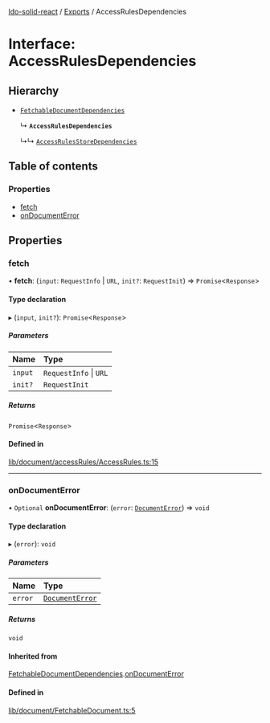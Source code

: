 [ldo-solid-react](../README.md) / [Exports](../modules.md) / AccessRulesDependencies

# Interface: AccessRulesDependencies

## Hierarchy

- [`FetchableDocumentDependencies`](FetchableDocumentDependencies.md)

  ↳ **`AccessRulesDependencies`**

  ↳↳ [`AccessRulesStoreDependencies`](AccessRulesStoreDependencies.md)

## Table of contents

### Properties

- [fetch](AccessRulesDependencies.md#fetch)
- [onDocumentError](AccessRulesDependencies.md#ondocumenterror)

## Properties

### fetch

• **fetch**: (`input`: `RequestInfo` \| `URL`, `init?`: `RequestInit`) => `Promise`<`Response`\>

#### Type declaration

▸ (`input`, `init?`): `Promise`<`Response`\>

##### Parameters

| Name | Type |
| :------ | :------ |
| `input` | `RequestInfo` \| `URL` |
| `init?` | `RequestInit` |

##### Returns

`Promise`<`Response`\>

#### Defined in

[lib/document/accessRules/AccessRules.ts:15](https://github.com/o-development/ldo-solid-react/blob/29a7f21/lib/document/accessRules/AccessRules.ts#L15)

___

### onDocumentError

• `Optional` **onDocumentError**: (`error`: [`DocumentError`](../classes/DocumentError.md)) => `void`

#### Type declaration

▸ (`error`): `void`

##### Parameters

| Name | Type |
| :------ | :------ |
| `error` | [`DocumentError`](../classes/DocumentError.md) |

##### Returns

`void`

#### Inherited from

[FetchableDocumentDependencies](FetchableDocumentDependencies.md).[onDocumentError](FetchableDocumentDependencies.md#ondocumenterror)

#### Defined in

[lib/document/FetchableDocument.ts:5](https://github.com/o-development/ldo-solid-react/blob/29a7f21/lib/document/FetchableDocument.ts#L5)

